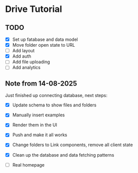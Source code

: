# Drive Tutorial

## TODO

- [x] Set up fatabase and data model
- [x] Move folder open state to URL
- [ ] Add layout
- [x] Add auth
- [ ] Add file uploading
- [ ] Add analytics

## Note from 14-08-2025

Just finished up connecting database, next steps:

- [x] Update schema to show files and folders
- [x] Manually insert examples
- [x] Render them in the UI
- [x] Push and make it all works

- [x] Change folders to Link components, remove all client state
- [x] Clean up the database and data fetching patterns
- [ ] Real homepage
